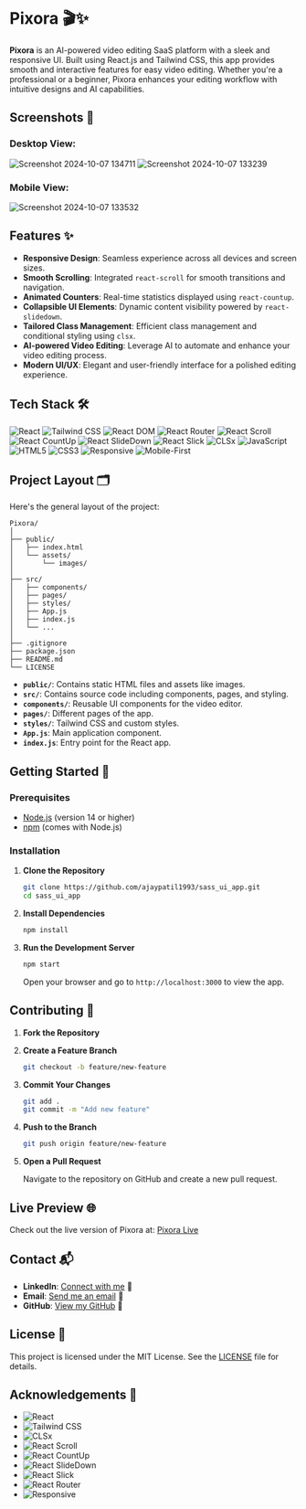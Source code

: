 # Pixora 🎬✨

**Pixora** is an AI-powered video editing SaaS platform with a sleek and responsive UI. Built using React.js and Tailwind CSS, this app provides smooth and interactive features for easy video editing. Whether you're a professional or a beginner, Pixora enhances your editing workflow with intuitive designs and AI capabilities.

## Screenshots 📸

### Desktop View:
![Screenshot 2024-10-07 134711](https://github.com/user-attachments/assets/241dc474-7a66-4306-91ed-44c3f0cda3eb)
![Screenshot 2024-10-07 133239](https://github.com/user-attachments/assets/1326dbf0-e470-4c3e-83bc-e48d9897d5e1)

### Mobile View:
![Screenshot 2024-10-07 133532](https://github.com/user-attachments/assets/10a76904-bc79-4ff2-b491-d080dbe2d186)

## Features ✨

- **Responsive Design**: Seamless experience across all devices and screen sizes.
- **Smooth Scrolling**: Integrated `react-scroll` for smooth transitions and navigation.
- **Animated Counters**: Real-time statistics displayed using `react-countup`.
- **Collapsible UI Elements**: Dynamic content visibility powered by `react-slidedown`.
- **Tailored Class Management**: Efficient class management and conditional styling using `clsx`.
- **AI-powered Video Editing**: Leverage AI to automate and enhance your video editing process.
- **Modern UI/UX**: Elegant and user-friendly interface for a polished editing experience.

## Tech Stack 🛠️

![React](https://img.shields.io/badge/-React-61DAFB?style=flat&logo=react&logoColor=white) 
![Tailwind CSS](https://img.shields.io/badge/-Tailwind%20CSS-38B2AC?style=flat&logo=tailwind-css&logoColor=white) 
![React DOM](https://img.shields.io/badge/-React%20DOM-61DAFB?style=flat&logo=react&logoColor=white) 
![React Router](https://img.shields.io/badge/-React%20Router-CA4245?style=flat&logo=react-router&logoColor=white)
![React Scroll](https://img.shields.io/badge/-React%20Scroll-000000?style=flat&logo=react&logoColor=white) 
![React CountUp](https://img.shields.io/badge/-React%20CountUp-FFDD57?style=flat&logo=react&logoColor=black) 
![React SlideDown](https://img.shields.io/badge/-React%20SlideDown-00CCFF?style=flat&logo=react&logoColor=black)
![React Slick](https://img.shields.io/badge/-React%20Slick-FD6D24?style=flat&logo=slick-carousel&logoColor=white) 
![CLSx](https://img.shields.io/badge/-CLSx-0055FF?style=flat&logo=react&logoColor=white)
![JavaScript](https://img.shields.io/badge/-JavaScript-F7DF1E?style=flat&logo=javascript&logoColor=black) 
![HTML5](https://img.shields.io/badge/-HTML5-E34F26?style=flat&logo=html5&logoColor=white) 
![CSS3](https://img.shields.io/badge/-CSS3-1572B6?style=flat&logo=css3&logoColor=white)
![Responsive](https://img.shields.io/badge/-Responsive-4CAF50?style=flat&logo=responsive&logoColor=white) 
![Mobile-First](https://img.shields.io/badge/-Mobile%20First-FF8800?style=flat&logo=mobile&logoColor=white)

## Project Layout 🗂️

Here's the general layout of the project:

```
Pixora/
│
├── public/
│   ├── index.html
│   └── assets/
│       └── images/
│
├── src/
│   ├── components/
│   ├── pages/
│   ├── styles/
│   ├── App.js
│   ├── index.js
│   └── ...
│
├── .gitignore
├── package.json
├── README.md
└── LICENSE
```

- **`public/`**: Contains static HTML files and assets like images.
- **`src/`**: Contains source code including components, pages, and styling.
- **`components/`**: Reusable UI components for the video editor.
- **`pages/`**: Different pages of the app.
- **`styles/`**: Tailwind CSS and custom styles.
- **`App.js`**: Main application component.
- **`index.js`**: Entry point for the React app.

## Getting Started 🚀

### Prerequisites

- [Node.js](https://nodejs.org/) (version 14 or higher)
- [npm](https://www.npmjs.com/) (comes with Node.js)

### Installation

1. **Clone the Repository**

   ```bash
   git clone https://github.com/ajaypatil1993/sass_ui_app.git
   cd sass_ui_app
   ```

2. **Install Dependencies**

   ```bash
   npm install
   ```

3. **Run the Development Server**

   ```bash
   npm start
   ```

   Open your browser and go to `http://localhost:3000` to view the app.

## Contributing 🤝

1. **Fork the Repository**

2. **Create a Feature Branch**

   ```bash
   git checkout -b feature/new-feature
   ```

3. **Commit Your Changes**

   ```bash
   git add .
   git commit -m "Add new feature"
   ```

4. **Push to the Branch**

   ```bash
   git push origin feature/new-feature
   ```

5. **Open a Pull Request**

   Navigate to the repository on GitHub and create a new pull request.

## Live Preview 🌐

Check out the live version of Pixora at: [Pixora Live](https://sass_ui_app.netlify.app)

## Contact 📬

- **LinkedIn**: [Connect with me](https://www.linkedin.com/in/ajaypatil1993) 🔗
- **Email**: [Send me an email](mailto:aj41093@gmail.com) 📧
- **GitHub**: [View my GitHub](https://github.com/ajaypatil1993) 🔗

## License 📝

This project is licensed under the MIT License. See the [LICENSE](LICENSE) file for details.

## Acknowledgements 🙏

- ![React](https://img.shields.io/badge/-React-61DAFB?style=flat&logo=react&logoColor=white)
- ![Tailwind CSS](https://img.shields.io/badge/-Tailwind%20CSS-38B2AC?style=flat&logo=tailwind-css&logoColor=white)
- ![CLSx](https://img.shields.io/badge/-CLSx-0055FF?style=flat&logo=react&logoColor=white)
- ![React Scroll](https://img.shields.io/badge/-React%20Scroll-000000?style=flat&logo=react&logoColor=white)
- ![React CountUp](https://img.shields.io/badge/-React%20CountUp-FFDD57?style=flat&logo=react&logoColor=black)
- ![React SlideDown](https://img.shields.io/badge/-React%20SlideDown-00CCFF?style=flat&logo=react&logoColor=black)
- ![React Slick](https://img.shields.io/badge/-React%20Slick-FD6D24?style=flat&logo=slick-carousel&logoColor=white)
- ![React Router](https://img.shields.io/badge/-React%20Router-CA4245?style=flat&logo=react-router&logoColor=white)
- ![Responsive](https://img.shields.io/badge/-Responsive-4CAF50?style=flat&logo=responsive&logoColor=white)
